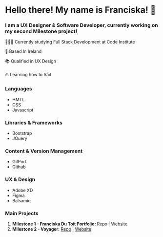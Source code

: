 # Hello there! My name is Franciska! 👋
### I am a UX Designer & Software Developer, currently working on my second Milestone project!

👩🏼‍💻 Currently studying Full Stack Development at Code Institute

📍 Based In Ireland

📚 Qualified in UX Design

⛵️ Learning how to Sail 

### Languages
- HMTL
- CSS
- Javascript

### Libraries & Frameworks
- Bootstrap
- JQuery

### Content & Version Management
- GitPod
- Github

### UX & Design
- Adobe XD
- Figma
- Balsamiq

### Main Projects
1. <strong>Milestone 1 - Franciska Du Toit Portfolio: </strong><a href="https://github.com/Franciskadtt/franciskadutoit" alt="Franciska Du Toit Portfolio Repo" target="_blank" rel="noopener noreferrer">Repo</a> | <a href="https://franciskadtt.github.io/franciskadutoit/" alt="Franciska Du Toit Portfolio website" target="_blank">Website</a>
2. <strong>Milestone 2 - Voyager:</strong> </strong><a href="https://github.com/Franciskadtt/voyager" alt="Voyager Project Repo" target="_blank" rel="noopener noreferrer">Repo</a> | <a href="https://franciskadtt.github.io/voyager/" alt="Voyager project website" target="_blank" rel="noopener noreferrer">Website</a>
